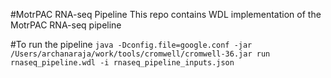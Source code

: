 #MotrPAC RNA-seq Pipeline
This repo contains WDL implementation of the MotrPAC RNA-seq pipeline

#To run the pipeline
`java -Dconfig.file=google.conf -jar /Users/archanaraja/work/tools/cromwell/cromwell-36.jar run rnaseq_pipeline.wdl -i rnaseq_pipeline_inputs.json`





